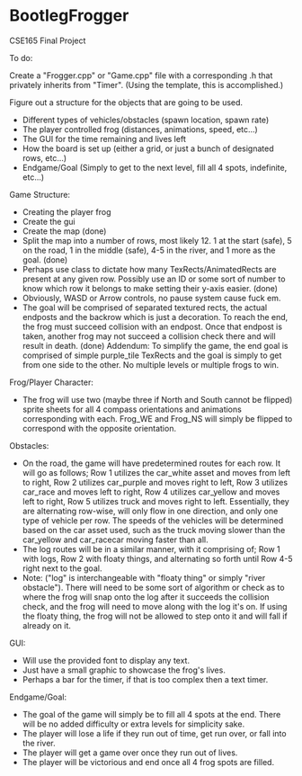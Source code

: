 # BootlegFrogger
CSE165 Final Project

To do:

Create a "Frogger.cpp" or "Game.cpp" file with a corresponding .h that privately inherits from "Timer".
(Using the template, this is accomplished.)

Figure out a structure for the objects that are going to be used.
- Different types of vehicles/obstacles (spawn location, spawn rate)
- The player controlled frog (distances, animations, speed, etc...)
- The GUI for the time remaining and lives left 
- How the board is set up (either a grid, or just a bunch of designated rows, etc...)
- Endgame/Goal (Simply to get to the next level, fill all 4 spots, indefinite, etc...)

Game Structure:
- Creating the player frog
- Create the gui
- Create the map (done)
- Split the map into a number of rows, most likely 12. 1 at the start (safe), 5 on the road, 1 in the middle (safe), 4-5 in the river, and 1 more as the goal.  (done)
- Perhaps use class to dictate how many TexRects/AnimatedRects are present at any given row. Possibly use an ID or some sort of number to know which row it belongs to make setting their y-axis easier. (done)
- Obviously, WASD or Arrow controls, no pause system cause fuck em.
- The goal will be comprised of separated textured rects, the actual endposts and the backrow which is just a decoration. To reach the end, the frog must succeed collision with an endpost. Once that endpost is taken, another frog may not succeed a collision check there and will result in death. (done)
Addendum: To simplify the game, the end goal is comprised of simple purple_tile TexRects and the goal is simply to get from one side to the other. No multiple levels or multiple frogs to win.

Frog/Player Character:
- The frog will use two (maybe three if North and South cannot be flipped) sprite sheets for all 4 compass orientations and animations corresponding with each. Frog_WE and Frog_NS will simply be flipped to correspond with the opposite orientation. 

Obstacles:
- On the road, the game will have predetermined routes for each row. It will go as follows; Row 1 utilizes the car_white asset and moves from left to right, Row 2 utilizes car_purple and moves right to left, Row 3 utilizes car_race and moves left to right, Row 4 utilizes car_yellow and moves left to right, Row 5 utilizes truck and moves right to left. Essentially, they are alternating row-wise, will only flow in one direction, and only one type of vehicle per row. The speeds of the vehicles will be determined based on the car asset used, such as the truck moving slower than the car_yellow and car_racecar moving faster than all.
- The log routes will be in a similar manner, with it comprising of; Row 1 with logs, Row 2 with floaty things, and alternating so forth until Row 4-5 right next to the goal. 
- Note: ("log" is interchangeable with "floaty thing" or simply "river obstacle"). There will need to be some sort of algorithm or check as to where the frog will snap onto the log after it succeeds the collision check, and the frog will need to move along with the log it's on. If using the floaty thing, the frog will not be allowed to step onto it and will fall if already on it.

GUI:
- Will use the provided font to display any text.
- Just have a small graphic to showcase the frog's lives.
- Perhaps a bar for the timer, if that is too complex then a text timer.

Endgame/Goal:
- The goal of the game will simply be to fill all 4 spots at the end. There will be no added difficulty or extra levels for simplicity sake.
- The player will lose a life if they run out of time, get run over, or fall into the river.
- The player will get a game over once they run out of lives.
- The player will be victorious and end once all 4 frog spots are filled.
